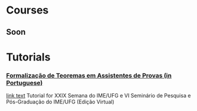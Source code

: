 
# Courses
## Soon

# Tutorials

### [Formalização de Teoremas em Assistentes de Provas (in Portuguese)](Tutorials/Semana_IME_2021/readme.md)

<a href="Tutorials/Semana_IME_2021/readme.html">link text</a>
   Tutorial for XXIX Semana do IME/UFG e VI Seminário de Pesquisa e Pós-Graduação do IME/UFG (Edição Virtual)
